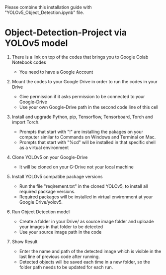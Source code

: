 Please combine this installation guide with "YOLOv5_Object_Detection.ipynb" file.

# Object-Detection-Project via YOLOv5 model
1. There is a link on top of the codes that brings you to Google Colab Notebook codes
   * You need to have a Google Account

2. Mount the codes to your Google Drive in order to run the codes in your Drive
   * Give permission if it asks permission to be connected to your Google-Drive
   * Use your own Google-Drive path in the second code line of this cell

3. Install and upgrade Python, pip, Tensorflow, Tensorboard, Torch and import Torch.
   * Prompts that start with "!" are installing the pakages on your computer similar to Commands on Windows and Terminal on Mac.
   * Prompts that start with "%cd" will be installed in that specific shell as a virtual environment

4. Clone YOLOv5 on your Google-Drive
   * It will be cloned on your G-Drive not your local machine
  
6. Install YOLOv5 compatibe package versions 
   * Run the file "reqirement.txt" in the cloned YOLOv5, to install all required package versions.
   * Required packages will be installed in virtual environment at your Google Drive/yolov5.
   
8. Run Object Detection model
   * Create a folder in your Drive/ as source image folder and uploade your images in that folder to be detected
   * Use your source image path in the code
  
9. Show Result
   * Enter the name and path of the detected image which is visible in the last line of previous code after running.
   * Detected objects will be saved each time in a new folder, so the folder path needs to be updated for each run. 
   
